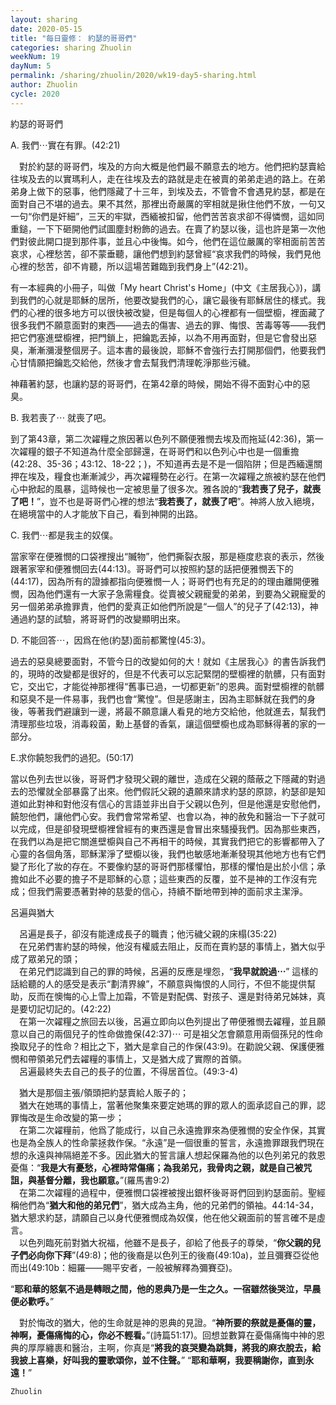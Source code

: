 ```yaml
---
layout: sharing
date: 2020-05-15
title: "每日靈修： 約瑟的哥哥們"
categories: sharing Zhuolin
weekNum: 19
dayNum: 5
permalink: /sharing/zhuolin/2020/wk19-day5-sharing.html
author: Zhuolin
cycle: 2020
---
```


約瑟的哥哥們  

A. 我們⋯實在有罪。(42:21)  

　對於約瑟的哥哥們，埃及的方向大概是他們最不願意去的地方。他們把約瑟賣給往埃及去的以實瑪利人，走在往埃及去的路就是走在被賣的弟弟走過的路上。在弟弟身上做下的惡事，他們隱藏了十三年，到埃及去，不管會不會遇見約瑟，都是在面對自己不堪的過去。果不其然，那裡出奇嚴厲的宰相就是揪住他們不放，一句又一句“你們是奸細”，三天的牢獄，西緬被扣留，他們苦苦哀求卻不得憐憫，這如同重鎚，一下下砸開他們試圖塵封粉飾的過去。在賣了約瑟以後，這也許是第一次他們對彼此開口提到那件事，並且心中後悔。如今，他們在這位嚴厲的宰相面前苦苦哀求，心裡愁苦，卻不蒙垂聽，讓他們想到約瑟曾經“哀求我們的時候，我們見他心裡的愁苦，卻不肯聽，所以這場苦難臨到我們身上”(42:21)。  

有一本經典的小冊子，叫做「My heart Christ's Home」(中文《主居我心》)，講到我們的心就是耶穌的居所，他要改變我們的心，讓它最後有耶穌居住的樣式。我們的心裡的很多地方可以很快被改變，但是每個人的心裡都有一個壁櫥，裡面藏了很多我們不願意面對的東西——過去的傷害、過去的罪、悔恨、苦毒等等——我們把它們塞進壁櫥裡，把門鎖上，把鑰匙丟掉，以為不用再面對，但是它會發出惡臭，漸漸瀰漫整個房子。這本書的最後說，耶穌不會強行去打開那個們，他要我們心甘情願把鑰匙交給他，然後才會去幫我們清理乾淨那些污穢。  

神藉著約瑟，也讓約瑟的哥哥們，在第42章的時候，開始不得不面對心中的惡臭。  

B. 我若喪了⋯ 就喪了吧。  

到了第43章，第二次糴糧之旅因著以色列不願便雅憫去埃及而拖延(42:36)，第一次糴糧的銀子不知道為什麼全部歸還，在哥哥們和以色列心中也是一個重擔(42:28、35-36；43:12、18-22；)，不知道再去是不是一個陷阱；但是西緬還關押在埃及，糧食也漸漸減少，再次糴糧勢在必行。在第一次糴糧之旅被約瑟在他們心中掀起的風暴，這時候也一定被思量了很多次。雅各說的“**我若喪了兒子，就喪了吧！**”，豈不也是哥哥們心裡的想法“**我若喪了，就喪了吧**”。神將人放入絕境，在絕境當中的人才能放下自己，看到神開的出路。  

C. 我們⋯都是我主的奴僕。  

當家宰在便雅憫的口袋裡搜出“贓物”，他們撕裂衣服，那是極度悲哀的表示，然後跟著家宰和便雅憫回去(44:13)。哥哥們可以按照約瑟的話把便雅憫丟下的(44:17)，因為所有的證據都指向便雅憫一人；哥哥們也有充足的的理由離開便雅憫，因為他們還有一大家子急需糧食。從賣被父親寵愛的弟弟，到要為父親寵愛的另一個弟弟承擔罪責，他們的愛真正如他們所說是“一個人”的兒子了(42:13)，神通過約瑟的試驗，將哥哥們的改變顯明出來。  

D. 不能回答⋯，因爲在他(約瑟)面前都驚惶(45:3)。  

過去的惡臭總要面對，不管今日的改變如何的大！就如《主居我心》的書告訴我們的，現時的改變都是很好的，但是不代表可以忘記緊閉的壁櫥裡的骯髒，只有面對它，交出它，才能從神那裡得“舊事已過，一切都更新”的恩典。面對壁櫥裡的骯髒和惡臭不是一件易事，我們也會“驚惶”。但是感謝主，因為主耶穌就在我們的身後，等著我們避讓到一邊，將最不願意讓人看見的地方交給他，他就進去，幫我們清理那些垃圾，消毒殺菌，勳上基督的香氣，讓這個壁櫥也成為耶穌得著的家的一部分。  

E.求你饒恕我們的過犯。(50:17)  

當以色列去世以後，哥哥們才發現父親的離世，造成在父親的蔭蔽之下隱藏的對過去的恐懼就全部暴露了出來。他們假託父親的遺願來請求約瑟的原諒，約瑟卻是知道如此對神和對他沒有信心的言語並非出自于父親以色列，但是他還是安慰他們，饒恕他們，讓他們心安。我們會常常希望、也會以為，神的赦免和醫治一下子就可以完成，但是卻發現壁櫥裡曾經有的東西還是會冒出來騷擾我們。因為那些東西，在我們以為是把它關進壁櫥與自己不再相干的時候，其實我們把它的影響都帶入了心靈的各個角落，耶穌潔淨了壁櫥以後，我們也敏感地漸漸發現其他地方也有它們變了形化了妝的存在。不要像約瑟的哥哥們那樣懼怕，那樣的懼怕是出於小信；承擔如此不必要的擔子不是耶穌的心意；這些東西的反覆，並不是神的工作沒有完成；但我們需要憑著對神的慈愛的信心，持續不斷地帶到神的面前求主潔淨。  

呂遍與猶大  

　呂遍是長子，卻沒有能達成長子的職責；他污穢父親的床榻(35:22)     
　在兄弟們害約瑟的時候，他沒有權威去阻止，反而在賣約瑟的事情上，猶大似乎成了眾弟兄的頭；  
　在弟兄們認識到自己的罪的時候，呂遍的反應是埋怨，“**我早就說過⋯**” 這樣的話給聽的人的感受是表示“劃清界線”，不願意與悔恨的人同行，不但不能提供幫助，反而在懊悔的心上雪上加霜，不管是對配偶、對孩子、還是對待弟兄姊妹，真是要切記切記的。(42:22)  
　在第一次糴糧之旅回去以後，呂遍立即向以色列提出了帶便雅憫去糴糧，並且願意以自己的兩個兒子的性命做擔保(42:37)⋯ 可是祖父怎會願意用兩個孫兒的性命換取兒子的性命？相比之下，猶大是拿自己的作保(43:9)。在勸說父親、保護便雅憫和帶領弟兄們去糴糧的事情上，又是猶大成了實際的首領。  
　呂遍最終失去自己的長子的位置，不得居首位。(49:3-4)  

　猶大是那個主張/領頭把約瑟賣給人販子的；  
　猶大在她瑪的事情上，當著他聚集來要定她瑪的罪的眾人的面承認自己的罪，認罪悔改是生命改變的第一步；  
　在第二次糴糧前，他爲了能成行，以自己永遠擔罪來為便雅憫的安全作保，其實也是為全族人的性命蒙拯救作保。“永遠”是一個很重的誓言，永遠擔罪跟我們現在想的永遠與神隔絕差不多。因此猶大的誓言讓人想起保羅為他的以色列弟兄的救恩憂傷：“**我是大有憂愁，心裡時常傷痛；為我弟兄，我骨肉之親，就是自己被咒詛，與基督分離，我也願意。**”(羅馬書9:2)  
　在第二次糴糧的過程中，便雅憫口袋裡被搜出銀杯後哥哥們回到約瑟面前。聖經稱他們為“**猶大和他的弟兄們**”，猶大成為主角，他的兄弟們的領袖。44:14-34，猶大懇求約瑟，請願自己以身代便雅憫成為奴僕，他在他父親面前的誓言確不是虛言。  
　以色列臨死前對猶大祝福，他雖不是長子，卻給了他長子的尊榮，“**你父親的兒子們必向你下拜**”(49:8)；他的後裔是以色列王的後裔(49:10a)，並且彌賽亞從他而出(49:10b：細羅——賜平安者，一般被解釋為彌賽亞)。  

“**耶和華的怒氣不過是轉眼之間，他的恩典乃是一生之久。一宿雖然後哭泣，早晨便必歡呼。**”  

　對於悔改的猶大，他的生命就是神的恩典的見證。“**神所要的祭就是憂傷的靈，神啊，憂傷痛悔的心，你必不輕看。**”(詩篇51:17)。回想並數算在憂傷痛悔中神的恩典的厚厚纏裹和醫治，主啊，你真是“**將我的哀哭變為跳舞，將我的麻衣脫去，給我披上喜樂，好叫我的靈歌頌你，並不住聲。**” “**耶和華啊，我要稱謝你，直到永遠！**”  

`Zhuolin`  
